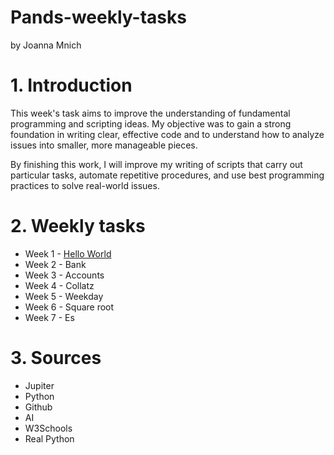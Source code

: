 # Pands-weekly-tasks
by Joanna Mnich

# 1. Introduction
This week's task aims to improve the understanding of fundamental programming and scripting ideas. 
My objective was to gain a strong foundation in writing clear, effective code and to understand how to analyze issues into smaller, more manageable pieces.

By finishing this work, I will improve my writing of scripts that carry out particular tasks, automate repetitive procedures, and use best programming practices to solve real-world issues. 

# 2. Weekly tasks

- Week 1 - <a href="/monkj24/pands-weekly-tasks/blob/main/HelloWorld.py">Hello World</a>
- Week 2 - Bank
- Week 3 - Accounts
- Week 4 - Collatz
- Week 5 - Weekday
- Week 6 - Square root
- Week 7 - Es

# 3. Sources

- Jupiter
- Python
- Github
- AI
- W3Schools
- Real Python

